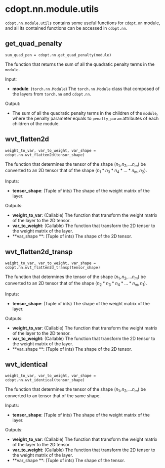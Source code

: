 # cdopt.nn.module.utils

`cdopt.nn.module.utils` contains some useful functions for `cdopt.nn` module, and all its contained functions can be accessed  in `cdopt.nn`.





## get_quad_penalty

`sum_quad_pen = cdopt.nn.get_quad_penalty(module)`

The function that returns the sum of all the quadratic penalty terms in the `module`. 

Input:

* **module**: (`torch.nn.Module`) The `torch.nn.Module` class that composed of the layers from `torch.nn` and `cdopt.nn`. 



Output:

* The sum of all the quadratic penalty terms in the children of the `module`, where the penalty parameter equals to `penalty_param` attributes of each children of the module. 



## wvt_flatten2d

`weight_to_var, var_to_weight, var_shape = cdopt.nn.wvt_flatten2d(tensor_shape)`

The function that determines the tensor of the shape $(n_1, n_2,...n_m)$ be converted to an 2D tensor that of the shape $(n_1 * n_3 * n_4 *...* n_m, n_2)$.

 

Inputs:

* **tensor_shape**: (Tuple of ints) The shape of the weight matrix of the layer. 



Outputs:

* **weight_to_var**: (Callable)  The function that transform the weight matrix of the layer to the 2D tensor. 
* **var_to_weight**: (Callable)  The function that transform the 2D tensor to the weight matrix of the layer.
* **var_shape **: (Tuple of ints) The shape of the 2D tensor. 





## wvt_flatten2d_transp

`weight_to_var, var_to_weight, var_shape = cdopt.nn.wvt_flatten2d_transp(tensor_shape)`

The function that determines the tensor of the shape $(n_1, n_2,...n_m)$ be converted to an 2D tensor that of the shape $(n_2 * n_3 * n_4 *...* n_m, n_1)$.

 

Inputs:

* **tensor_shape**: (Tuple of ints) The shape of the weight matrix of the layer. 



Outputs:

* **weight_to_var**: (Callable)  The function that transform the weight matrix of the layer to the 2D tensor. 
* **var_to_weight**: (Callable)  The function that transform the 2D tensor to the weight matrix of the layer.
* **var_shape **: (Tuple of ints) The shape of the 2D tensor. 





## wvt_identical

`weight_to_var, var_to_weight, var_shape = cdopt.nn.wvt_identical(tensor_shape)`

The function that determines the tensor of the shape $(n_1, n_2,...n_m)$ be converted to an tensor that of the same shape.

 

Inputs:

* **tensor_shape**: (Tuple of ints) The shape of the weight matrix of the layer. 



Outputs:

* **weight_to_var**: (Callable)  The function that transform the weight matrix of the layer to the 2D tensor. 
* **var_to_weight**: (Callable)  The function that transform the 2D tensor to the weight matrix of the layer.
* **var_shape **: (Tuple of ints) The shape of the tensor. 

